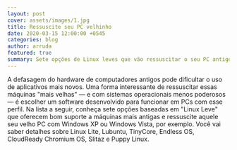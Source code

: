 ```yaml
---
layout: post
cover: assets/images/1.jpg
title: Ressuscite seu PC velhinho
date: 2020-03-15 12:00:00 +0545
categories: blog
author: arruda
featured: true
summary: Sete opções de Linux leves que vão ressuscitar o seu PC antigo
---
```


A defasagem do hardware de computadores antigos pode dificultar o uso de aplicativos mais novos. 
Uma forma interessante de ressuscitar essas máquinas "mais velhas" — e com sistemas operacionais 
menos poderosos — é escolher um software desenvolvido para funcionar em PCs com esse perfil. 
Na lista a seguir, conheça sete opções baseadas em "Linux Leve" que oferecem bom suporte a máquinas 
mais antigas e ressuscite aquele seu velho PC com Windows XP ou Windows Vista, por exemplo. Você vai 
saber detalhes sobre Linux Lite, Lubuntu, TinyCore, Endless OS, CloudReady Chromium OS, Slitaz e Puppy Linux.
